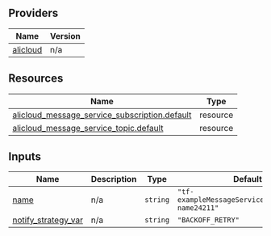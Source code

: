 <!-- BEGIN_TF_DOCS -->
## Providers

| Name | Version |
|------|---------|
| <a name="provider_alicloud"></a> [alicloud](#provider\_alicloud) | n/a |

## Resources

| Name | Type |
|------|------|
| [alicloud_message_service_subscription.default](https://registry.terraform.io/providers/hashicorp/alicloud/latest/docs/resources/message_service_subscription) | resource |
| [alicloud_message_service_topic.default](https://registry.terraform.io/providers/hashicorp/alicloud/latest/docs/resources/message_service_topic) | resource |

## Inputs

| Name | Description | Type | Default | Required |
|------|-------------|------|---------|:--------:|
| <a name="input_name"></a> [name](#input\_name) | n/a | `string` | `"tf-exampleMessageServiceSubscription-name24211"` | no |
| <a name="input_notify_strategy_var"></a> [notify\_strategy\_var](#input\_notify\_strategy\_var) | n/a | `string` | `"BACKOFF_RETRY"` | no |
<!-- END_TF_DOCS -->    